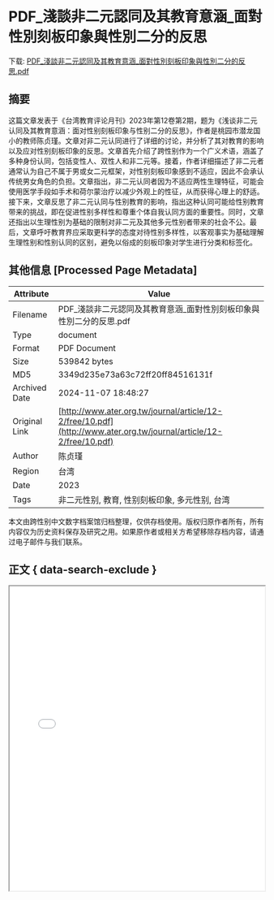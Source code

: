 # PDF_淺談非二元認同及其教育意涵_面對性別刻板印象與性別二分的反思

<!-- tcd_download_link -->
下载: [PDF_淺談非二元認同及其教育意涵_面對性別刻板印象與性別二分的反思.pdf](PDF_淺談非二元認同及其教育意涵_面對性別刻板印象與性別二分的反思.pdf)
<!-- tcd_download_link_end -->

## 摘要

<!-- tcd_abstract -->
这篇文章发表于《台湾教育评论月刊》2023年第12卷第2期，题为《浅谈非二元认同及其教育意涵：面对性别刻板印象与性别二分的反思》，作者是桃园市潜龙国小的教师陈贞瑾。文章对非二元认同进行了详细的讨论，并分析了其对教育的影响以及应对性别刻板印象的反思。文章首先介绍了跨性别作为一个广义术语，涵盖了多种身份认同，包括变性人、双性人和非二元等。接着，作者详细描述了非二元者通常认为自己不属于男或女二元框架，对性别刻板印象感到不适应，因此不会承认传统男女角色的负担。文章指出，非二元认同者因为不适应两性生理特征，可能会使用医学手段如手术和荷尔蒙治疗以减少外观上的性征，从而获得心理上的舒适。接下来，文章反思了非二元认同与性别教育的影响，指出这种认同可能给性别教育带来的挑战，即在促进性别多样性和尊重个体自我认同方面的重要性。同时，文章还指出以生理性别为基础的限制对非二元及其他多元性别者带来的社会不公。最后，文章呼吁教育界应采取更科学的态度对待性别多样性，以客观事实为基础理解生理性别和性别认同的区别，避免以俗成的刻板印象对学生进行分类和标签化。

<!-- tcd_abstract_end -->

## 其他信息 [Processed Page Metadata]

| Attribute       | Value                                  |
|-----------------|----------------------------------------|
| Filename        | PDF_淺談非二元認同及其教育意涵_面對性別刻板印象與性別二分的反思.pdf                             |
| Type            | document                                 |
| Format          | PDF Document                               |
| Size            | 539842 bytes                           |
| MD5             | 3349d235e73a63c72ff20ff84516131f                                  |
| Archived Date   | 2024-11-07 18:48:27                             |
| Original Link   | [http://www.ater.org.tw/journal/article/12-2/free/10.pdf](http://www.ater.org.tw/journal/article/12-2/free/10.pdf)                         |
| Author          | 陈贞瑾                               |
| Region          | 台湾                               |
| Date            | 2023                                 |
| Tags            | 非二元性别, 教育, 性别刻板印象, 多元性别, 台湾                                 |

本文由跨性别中文数字档案馆归档整理，仅供存档使用。版权归原作者所有，所有内容仅为历史资料保存及研究之用。如果原作者或相关方希望移除存档内容，请通过电子邮件与我们联系。

## 正文 { data-search-exclude }

<!-- tcd_main_text -->
<iframe src="../PDF_淺談非二元認同及其教育意涵_面對性別刻板印象與性別二分的反思.pdf" width="100%" height="600px">
    <p>无法显示PDF，请下载查看。</p>
</iframe>
<!-- tcd_main_text_end -->

